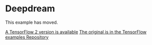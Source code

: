 # Deepdream

This example has moved.

[A TensorFlow 2 version is available](https://tensorflow.org/en/beta/tutorials/generative/deepdream.ipynb)
[The original is in the TensorFlow examples Repository](https://github.com/tensorflow/examples/tree/master/community/en/r1/deepdream.ipynb)
